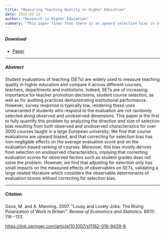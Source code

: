 ```yaml
---
title: "Measuring Teaching Quality in Higher Education" 
date: 2015-02-12
author: "Research in Higher Education"
summary: "This paper finds that there is an upward selection bias in students' course evaluations, and that correcting for this bias has non-negligible effects on the average evaluation score and on the evaluation-based ranking of courses. However, we find that adjusting for selection only has small impacts on the measured effects of observables on course evaluations, validating a large related literature which considers the observable determinants of evaluation scores without correcting for selection bias."
---
```


##### Download

+ [Paper](/7.pdf)
---

##### Abstract

Student evaluations of teaching (SETs) are widely used to measure teaching quality in higher education and compare it across different courses, teachers, departments and institutions. Indeed, SETs are of increasing importance for teacher promotion decisions, student course selection, as well as for auditing practices demonstrating institutional performance. However, survey response is typically low, rendering these uses unwarranted if students who respond to the evaluation are not randomly selected along observed and unobserved dimensions. This paper is the first to fully quantify this problem by analyzing the direction and size of selection bias resulting from both observed and unobserved characteristics for over 3000 courses taught in a large European university. We find that course evaluations are upward biased, and that correcting for selection bias has non-negligible effects on the average evaluation score and on the evaluation-based ranking of courses. Moreover, this bias mostly derives from selection on unobserved characteristics, implying that correcting evaluation scores for observed factors such as student grades does not solve the problem. However, we find that adjusting for selection only has small impacts on the measured effects of observables on SETs, validating a large related literature which considers the observable determinants of evaluation scores without correcting for selection bias.

---

##### Citation

Goos, M. and A. Manning. 2007. "Lousy and Lovely Jobs: The Rising Polarization of Work in Britain". *Review of Economics and Statistics*. 89(1): 118--133. 

https://link.springer.com/article/10.1007/s11162-016-9429-8 
